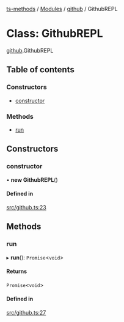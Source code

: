 [ts-methods](../README.md) / [Modules](../modules.md) / [github](../modules/github.md) / GithubREPL

# Class: GithubREPL

[github](../modules/github.md).GithubREPL

## Table of contents

### Constructors

- [constructor](github.GithubREPL.md#constructor)

### Methods

- [run](github.GithubREPL.md#run)

## Constructors

### constructor

• **new GithubREPL**()

#### Defined in

[src/github.ts:23](https://github.com/jonathanchowjh/ts-utils/blob/85c7e3b/src/github.ts#L23)

## Methods

### run

▸ **run**(): `Promise`<`void`\>

#### Returns

`Promise`<`void`\>

#### Defined in

[src/github.ts:27](https://github.com/jonathanchowjh/ts-utils/blob/85c7e3b/src/github.ts#L27)
